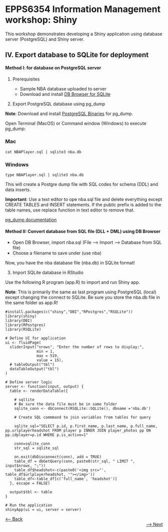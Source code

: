 # EPPS6354 Information Management workshop: Shiny

This workshop demonstrates developing a Shiny application using database server (PostgreSQL) and Shiny server.

## IV. Export database to SQLite for deployment
#### Method I: for database on PostgreSQL server

1. Prerequisites
    * Sample NBA database uploaded to server
    * Download and install [DB Browser for SQLite](https://sqlitebrowser.org/dl/)

2. Export PostgreSQL database using pg_dump

**Note**: Download and install [PostgreSQL Binaries](https://www.enterprisedb.com/download-postgresql-binaries) for pg_dump.

Open Terminal (MacOS) or Command window (Windows) to execute pg_dump:
### Mac
```
cat NBAPlayer.sql | sqlite3 nba.db
```
### Windows
```
type NBAPlayer.sql | sqlite3 nba.db
```

This will create a Postgre dump file with SQL codes for schema (DDL) and data inserts.

**Important**: Use a text editor to ope nba.sql file and delete everything except CREATE TABLES and INSERT statements.  If the public prefix is added to the table names, use replace function in text editor to remove that.

[pg_dump documentation](https://www.postgresql.org/docs/current/app-pgdump.html)

#### Method II: Convert database from SQL file (DLL + DML) using DB Browser

  - Open DB Browser, import nba.sql (File --> Import --> Database from SQL file)
  - Choose a filename to save under (use nba)

Now, you have the nba database file (nba.db) in SQLite format!

3. Import SQLite database in RStudio

Use the following R program (app.R) to import and run Shiny app.  

**Note**: This is primarily the same as last program using PostgreSQL (local) except changing the connect to SQLite.  Be sure you store the nba.db file in the same folder as app.R!
```
#install.packages(c("shiny","DBI","RPostgres","RSQLite"))
library(shiny)
library(DBI)
library(RPostgres)
library(RSQLite)

# Define UI for application
ui <- fluidPage(
  sliderInput("nrows", "Enter the number of rows to display:",
              min = 1,
              max = 519,
              value = 15),
  # tableOutput("tbl")
  dataTableOutput("tbl")
)

# Define server logic
server <- function(input, output) {
  table <- renderDataTable({

    # sqllite
    # Be sure the data file must be in same folder
    sqlite_conn <- dbConnect(RSQLite::SQLite(), dbname ='nba.db')
    
    # Create SQL commmand to join variables from tables for query
    
    sqlite_sql="SELECT p.id, p.first_name, p.last_name, p.full_name, pp.urlplayerheadshot FROM player p INNER JOIN player_photos pp ON pp.idplayer=p.id WHERE p.is_active=1"

    conn=sqlite_conn
    str_sql = sqlite_sql
    
    on.exit(dbDisconnect(conn), add = TRUE)
    table_df = dbGetQuery(conn, paste0(str_sql, " LIMIT ", input$nrows, ";"))
    table_df$headshot<-c(paste0('<img src="', table_df$urlplayerheadshot, '"></img>'))
    table_df<-table_df[c('full_name', 'headshot')]
  }, escape = FALSE)
  
  output$tbl <- table
}

# Run the application 
shinyApp(ui = ui, server = server)

```
<div align="left"><a href="https://github.com/datageneration/informationmanagement/blob/master/workshop/Shiny/3-connect_NBAdatabase.md"><-- Back</a></div>
<div align="right"><a href="https://github.com/datageneration/informationmanagement/blob/master/workshop/Shiny/5-deploy_app.md">--> Next</a></div>

